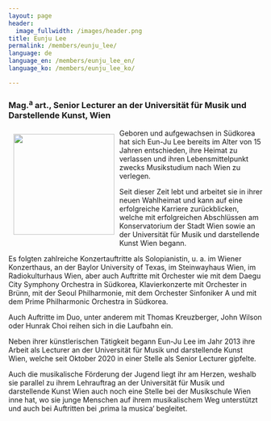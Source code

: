 ```yaml
---
layout: page
header:
  image_fullwidth: /images/header.png
title: Eunju Lee
permalink: /members/eunju_lee/
language: de
language_en: /members/eunju_lee_en/
language_ko: /members/eunju_lee_ko/

---
```


### Mag.<sup>a</sup> art., Senior Lecturer an der Universität für Musik und Darstellende Kunst, Wien

<img src="/images/LeeEunju3.jpg" align="left" width="200px" hspace="10" vspace="10">
Geboren und aufgewachsen in Südkorea hat sich Eun-Ju Lee bereits im Alter von 15 Jahren entschieden, ihre Heimat zu verlassen und ihren Lebensmittelpunkt zwecks Musikstudium nach Wien zu verlegen.

Seit dieser Zeit lebt und arbeitet sie in ihrer neuen Wahlheimat und kann auf eine erfolgreiche Karriere zurückblicken, welche mit erfolgreichen Abschlüssen am Konservatorium der Stadt Wien sowie an der Universität für Musik und darstellende Kunst Wien begann.

Es folgten zahlreiche Konzertauftritte als Solopianistin, u. a. im Wiener Konzerthaus, an der Baylor University of Texas, im Steinwayhaus Wien, im Radiokulturhaus Wien, aber auch Auftritte mit Orchester wie mit dem Daegu City Symphony Orchestra in Südkorea, Klavierkonzerte mit Orchester in Brünn, mit der Seoul Philharmonie, mit dem Orchester Sinfoniker A und mit dem Prime Philharmonic Orchestra in Südkorea.

Auch Auftritte im Duo, unter anderem mit Thomas Kreuzberger, John Wilson oder Hunrak Choi reihen sich in die Laufbahn ein.

Neben ihrer künstlerischen Tätigkeit begann Eun-Ju Lee im Jahr 2013 ihre Arbeit als Lecturer an der Universität für Musik und darstellende Kunst Wien, welche seit Oktober 2020 in einer Stelle als Senior Lecturer gipfelte.

Auch die musikalische Förderung der Jugend liegt ihr am Herzen, weshalb sie parallel zu ihrem Lehrauftrag an der Universität für Musik und darstellende Kunst Wien auch noch eine Stelle bei der Musikschule Wien inne hat, wo sie junge Menschen auf ihrem musikalischem Weg unterstützt und auch bei Auftritten bei ‚prima la musica‘ begleitet.
